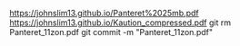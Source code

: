 https://johnslim13.github.io/Panteret%2025mb.pdf
https://johnslim13.github.io/Kaution_compressed.pdf
git rm Panteret_11zon.pdf
git commit -m "Panteret_11zon.pdf"
